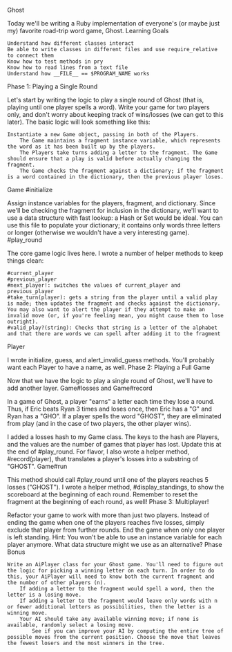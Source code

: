 Ghost

Today we'll be writing a Ruby implementation of everyone's (or maybe just my) favorite road-trip word game, Ghost.
Learning Goals

    Understand how different classes interact
    Be able to write classes in different files and use require_relative to connect them
    Know how to test methods in pry
    Know how to read lines from a text file
    Understand how __FILE__ == $PROGRAM_NAME works

Phase 1: Playing a Single Round

Let's start by writing the logic to play a single round of Ghost (that is, playing until one player spells a word). Write your game for two players only, and don't worry about keeping track of wins/losses (we can get to this later). The basic logic will look something like this:

    Instantiate a new Game object, passing in both of the Players.
        The Game maintains a fragment instance variable, which represents the word as it has been built up by the players.
        The Players take turns adding a letter to the fragment. The Game should ensure that a play is valid before actually changing the fragment.
        The Game checks the fragment against a dictionary; if the fragment is a word contained in the dictionary, then the previous player loses.

Game
#initialize

Assign instance variables for the players, fragment, and dictionary. Since we'll be checking the fragment for inclusion in the dictionary, we'll want to use a data structure with fast lookup: a Hash or Set would be ideal. You can use this file to populate your dictionary; it contains only words three letters or longer (otherwise we wouldn't have a very interesting game).
#play_round

The core game logic lives here. I wrote a number of helper methods to keep things clean:

    #current_player
    #previous_player
    #next_player!: switches the values of current_player and previous_player
    #take_turn(player): gets a string from the player until a valid play is made; then updates the fragment and checks against the dictionary. You may also want to alert the player if they attempt to make an invalid move (or, if you're feeling mean, you might cause them to lose outright).
    #valid_play?(string): Checks that string is a letter of the alphabet and that there are words we can spell after adding it to the fragment

Player

I wrote initialize, guess, and alert_invalid_guess methods. You'll probably want each Player to have a name, as well.
Phase 2: Playing a Full Game

Now that we have the logic to play a single round of Ghost, we'll have to add another layer.
Game#losses and Game#record

In a game of Ghost, a player "earns" a letter each time they lose a round. Thus, if Eric beats Ryan 3 times and loses once, then Eric has a "G" and Ryan has a "GHO". If a player spells the word "GHOST", they are eliminated from play (and in the case of two players, the other player wins).

I added a losses hash to my Game class. The keys to the hash are Players, and the values are the number of games that player has lost. Update this at the end of #play_round. For flavor, I also wrote a helper method, #record(player), that translates a player's losses into a substring of "GHOST".
Game#run

This method should call #play_round until one of the players reaches 5 losses ("GHOST"). I wrote a helper method, #display_standings, to show the scoreboard at the beginning of each round. Remember to reset the fragment at the beginning of each round, as well!
Phase 3: Multiplayer!

Refactor your game to work with more than just two players. Instead of ending the game when one of the players reaches five losses, simply exclude that player from further rounds. End the game when only one player is left standing. Hint: You won't be able to use an instance variable for each player anymore. What data structure might we use as an alternative?
Phase Bonus

    Write an AiPlayer class for your Ghost game. You'll need to figure out the logic for picking a winning letter on each turn. In order to do this, your AiPlayer will need to know both the current fragment and the number of other players (n).
        If adding a letter to the fragment would spell a word, then the letter is a losing move.
        If adding a letter to the fragment would leave only words with n or fewer additional letters as possibilities, then the letter is a winning move.
        Your AI should take any available winning move; if none is available, randomly select a losing move.
            See if you can improve your AI by computing the entire tree of possible moves from the current position. Choose the move that leaves the fewest losers and the most winners in the tree.
